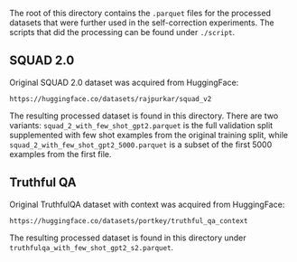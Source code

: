 The root of this directory contains the `.parquet` files for the processed datasets that were further used in the self-correction experiments. The scripts that did the processing can be found under `./script`.

## SQUAD 2.0

Original SQUAD 2.0 dataset was acquired from HuggingFace: 

```
https://huggingface.co/datasets/rajpurkar/squad_v2
```

The resulting processed dataset is found in this directory. There are two variants: `squad_2_with_few_shot_gpt2.parquet` is the full validation split supplemented with few shot examples from the original training split, while `squad_2_with_few_shot_gpt2_5000.parquet` is a subset of the first 5000 examples from the first file.


## Truthful QA

Original TruthfulQA dataset with context was acquired from HuggingFace: 

```
https://huggingface.co/datasets/portkey/truthful_qa_context
```

The resulting processed dataset is found in this directory under `truthfulqa_with_few_shot_gpt2_s2.parquet`.
